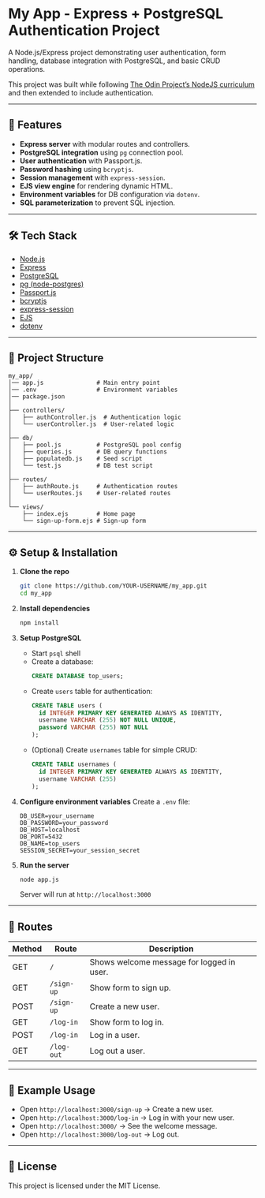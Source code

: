 # My App - Express + PostgreSQL Authentication Project

A Node.js/Express project demonstrating user authentication, form handling, database integration with PostgreSQL, and basic CRUD operations.

This project was built while following [The Odin Project’s NodeJS curriculum](https://www.theodinproject.com/lessons/nodejs-using-postgresql) and then extended to include authentication.

---

## 🚀 Features

- **Express server** with modular routes and controllers.
- **PostgreSQL integration** using `pg` connection pool.
- **User authentication** with Passport.js.
- **Password hashing** using `bcryptjs`.
- **Session management** with `express-session`.
- **EJS view engine** for rendering dynamic HTML.
- **Environment variables** for DB configuration via `dotenv`.
- **SQL parameterization** to prevent SQL injection.

---

## 🛠️ Tech Stack

- [Node.js](https://nodejs.org/)
- [Express](https://expressjs.com/)
- [PostgreSQL](https://www.postgresql.org/)
- [pg (node-postgres)](https://node-postgres.com/)
- [Passport.js](http://www.passportjs.org/)
- [bcryptjs](https://github.com/dcodeIO/bcrypt.js)
- [express-session](https://github.com/expressjs/session)
- [EJS](https://ejs.co/)
- [dotenv](https://github.com/motdotla/dotenv)

---

## 📂 Project Structure

```
my_app/
│── app.js               # Main entry point
│── .env                 # Environment variables
│── package.json
│
├── controllers/
│   ├── authController.js  # Authentication logic
│   └── userController.js  # User-related logic
│
├── db/
│   ├── pool.js          # PostgreSQL pool config
│   ├── queries.js       # DB query functions
│   ├── populatedb.js    # Seed script
│   └── test.js          # DB test script
│
├── routes/
│   ├── authRoute.js     # Authentication routes
│   └── userRoutes.js    # User-related routes
│
└── views/
    ├── index.ejs        # Home page
    └── sign-up-form.ejs # Sign-up form

```

---

## ⚙️ Setup & Installation

1.  **Clone the repo**
    ```bash
    git clone https://github.com/YOUR-USERNAME/my_app.git
    cd my_app
    ```

2.  **Install dependencies**
    ```bash
    npm install
    ```

3.  **Setup PostgreSQL**
    - Start `psql` shell
    - Create a database:
      ```sql
      CREATE DATABASE top_users;
      ```
    - Create `users` table for authentication:
      ```sql
      CREATE TABLE users (
        id INTEGER PRIMARY KEY GENERATED ALWAYS AS IDENTITY,
        username VARCHAR (255) NOT NULL UNIQUE,
        password VARCHAR (255) NOT NULL
      );
      ```
    - (Optional) Create `usernames` table for simple CRUD:
        ```sql
        CREATE TABLE usernames (
          id INTEGER PRIMARY KEY GENERATED ALWAYS AS IDENTITY,
          username VARCHAR (255)
        );
        ```

4.  **Configure environment variables**
    Create a `.env` file:
    ```env
    DB_USER=your_username
    DB_PASSWORD=your_password
    DB_HOST=localhost
    DB_PORT=5432
    DB_NAME=top_users
    SESSION_SECRET=your_session_secret
    ```

5.  **Run the server**
    ```bash
    node app.js
    ```
    Server will run at `http://localhost:3000`

---

## 🔑 Routes

| Method | Route      | Description                                      |
| ------ | ---------- | ------------------------------------------------ |
| GET    | `/`        | Shows welcome message for logged in user.        |
| GET    | `/sign-up` | Show form to sign up.                            |
| POST   | `/sign-up` | Create a new user.                               |
| GET    | `/log-in`  | Show form to log in.                             |
| POST   | `/log-in`  | Log in a user.                                   |
| GET    | `/log-out` | Log out a user.                                  |


---

## 📝 Example Usage

- Open `http://localhost:3000/sign-up` → Create a new user.
- Open `http://localhost:3000/log-in` → Log in with your new user.
- Open `http://localhost:3000/` → See the welcome message.
- Open `http://localhost:3000/log-out` → Log out.

---

## 📜 License

This project is licensed under the MIT License.